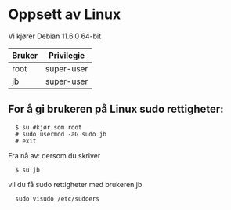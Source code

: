 # Oppsett av Linux
Vi kjører Debian 11.6.0 64-bit

| Bruker | Privilegie |
| ----------- | ----------- |
| root | super-user |
| jb | super-user |


## For å gi brukeren på Linux sudo rettigheter:
```
  $ su #kjør som root
  # sudo usermod -aG sudo jb
  # exit
```

Fra nå av: dersom du skriver 
```
  $ su jb
```
vil du få sudo rettigheter med brukeren jb

```
  sudo visudo /etc/sudoers
```
